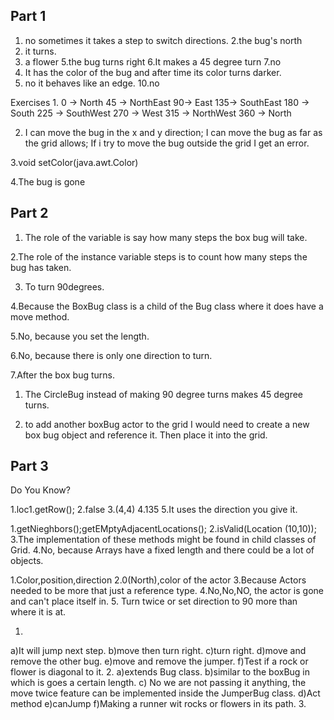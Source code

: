 Part 1
----------------------------------------------
1. no sometimes it takes a step to switch directions.
2.the bug's north
3. it turns.
4. a flower 
5.the bug turns right
6.It makes a 45 degree turn
7.no
8. It has the color of the bug and after time its color turns darker.
9. no it behaves like an edge.
10.no

Exercises
1.
0 -> North
45 -> NorthEast
90-> East
135-> SouthEast
180 -> South
225 -> SouthWest
270 -> West
315 -> NorthWest
360 -> North

2. I can move the bug in the x and y direction; I can move the bug as far as the grid allows; If i try to move the bug outside the grid I get an error.

3.void setColor(java.awt.Color)

4.The bug is gone

Part 2
------------------------------------------------
1. The role of the variable is say how many  steps the box bug will take.

2.The role of the instance variable steps is to count how many steps the bug has taken.

3. To turn 90degrees.

4.Because the BoxBug class is a child of the Bug class where it does have a move method.

5.No, because you set the length.

6.No, because there is only one direction to turn.

7.After the box bug turns.


1. The CircleBug instead of making 90 degree turns makes 45 degree turns.

5. to add another boxBug actor to the grid I would need to create a new box bug object and reference it. Then place it into the grid.

Part 3
----------------------------------------------
Do You Know?

1.loc1.getRow();
2.false
3.(4,4)
4.135
5.It uses the direction you give it.

1.getNieghbors();getEMptyAdjacentLocations();
2.isValid(Location (10,10));
3.The implementation of these methods might be found in child classes of Grid.
4.No, because Arrays have a fixed length and there could be a lot of objects.

1.Color,position,direction
2.0(North),color of the actor
3.Because Actors needed to be more that just a reference type.
4.No,No,NO, the actor is gone and can't place itself in.
5. Turn twice or set direction to 90 more than where it is at.

1.
a)It will jump next step.
b)move then turn right.
c)turn right.
d)move and remove the other bug.
e)move and remove the jumper.
f)Test if a rock or flower is diagonal to it.
2.
a)extends Bug class.
b)similar to the boxBug in which is goes a certain length.
c) No we are not passing it anything, the move twice feature can be implemented inside the JumperBug class.
d)Act method
e)canJump
f)Making a runner wit rocks or flowers in its path.
3.



